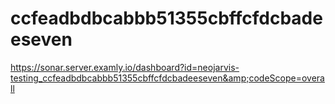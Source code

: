 # ccfeadbdbcabbb51355cbffcfdcbadeeseven
https://sonar.server.examly.io/dashboard?id=neojarvis-testing_ccfeadbdbcabbb51355cbffcfdcbadeeseven&amp;codeScope=overall
